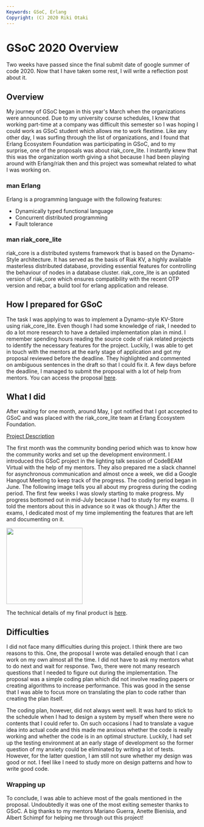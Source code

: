```yaml
---
Keywords: GSoC, Erlang
Copyright: (C) 2020 Riki Otaki
---
```


# GSoC 2020 Overview

Two weeks have passed since the final submit date of google summer of code 2020.
Now that I have taken some rest, I will write a reflection post about it.

## Overview

My journey of GSoC began in this year's March when the organizations were announced. 
Due to my university course schedules, I knew that working part-time at a company was difficult this semester so I was hoping I could work as GSoC student which allows me to work flextime.
Like any other day, I was surfing through the list of organizations, and I found that Erlang Ecosystem Foundation was participating in GSoC, and to my surprise, one of the proposals was about riak_core_lite. I instantly knew that this was the organization worth giving a shot because I had been playing around with Erlang/riak then and this project was somewhat related to what I was working on.

### man Erlang

Erlang is a programming language with the following features:
- Dynamically typed functional language
- Concurrent distributed programming
- Fault tolerance

### man riak_core_lite

riak_core is a distributed systems framework that is based on the Dynamo-Style architecture. It has served as the basis of Riak KV, a highly available masterless distributed database, providing essential features for controlling the behaviour of nodes in a database cluster. riak_core_lite is an updated version of riak_core which ensures compatibility with the recent OTP version and rebar, a build tool for erlang application and release.

## How I prepared for GSoC

The task I was applying to was to implement a Dynamo-style KV-Store using riak_core_lite. Even though I had some knowledge of riak, I needed to do a lot more research to have a detailed implementation plan in mind. I remember spending hours reading the source code of riak related projects to identify the necessary features for the project. Luckily, I was able to get in touch with the mentors at the early stage of application and got my proposal reviewed before the deadline. They highlighted and commented on ambiguous sentences in the draft so that I could fix it. A few days before the deadline, I managed to submit the proposal with a lot of help from mentors. You can access the proposal [here](https://docs.google.com/document/d/1bcWccqTCajmrPU5HZPoM3SZjT-wC77KhRICc1-8YF6E/edit?usp=sharing). 

## What I did

After waiting for one month, around May, I got notified that I got accepted to GSoC and was placed with the riak_core_lite team at Erlang Ecosystem Foundation. 

[Project Description](https://summerofcode.withgoogle.com/projects/#5484808546811904)

The first month was the community bonding period which was to know how the community works and set up the development environment. I introduced this GSoC project in the lighting talk session of CodeBEAM Virtual with the help of my mentors. They also prepared me a slack channel for asynchronous communication and almost once a week, we did a Google Hangout Meeting to keep track of the progress. 
The coding period began in June. The following image tells you all about my progress during the coding period. The first few weeks I was slowly starting to make progress. My progress bottomed out in mid-July because I had to study for my exams. (I told the mentors about this in advance so it was ok though.) After the exams, I dedicated most of my time implementing the features that are left and documenting on it.

 <img src="../images/progress.png" width="200">
 
The technical details of my final product is [here](https://wattlebirdaz.github.io/rclref).

## Difficulties

I did not face many difficulties during this project. I think there are two reasons to this. One, the proposal I wrote was detailed enough that I can work on my own almost all the time. I did not have to ask my mentors what to do next and wait for response. Two, there were not many research questions that I needed to figure out during the implementation. The proposal was a simple coding plan which did not involve reading papers or creating algorithms to increase performance. This was good in the sense that I was able to focus more on translating the plan to code rather than creating the plan itself.

The coding plan, however, did not always went well. It was hard to stick to the schedule when I had to design a system by myself when there were no contents that I could refer to. On such occasions I had to translate a vague idea into actual code and this made me anxious whether the code is really working and whether the code is in an optimal structure. Luckily, I had set up the testing environment at an early stage of development so the former question of my anxiety could be eliminated by writing a lot of tests. However, for the latter question, I am still not sure whether my design was good or not. I feel like I need to study more on design patterns and how to write good code.

### Wrapping up

To conclude, I was able to achieve most of the goals mentioned in the proposal. Undoubtedly it was one of the most exiting semester thanks to GSoC. A big thanks to my mentors Mariano Guerra, Anette Bienisia, and Albert Schimpf for helping me through out this project!

